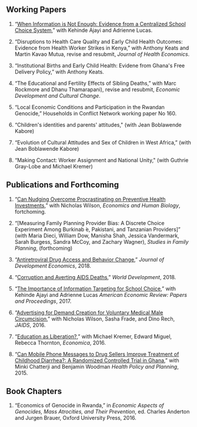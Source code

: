 ## Working Papers

1. “[When Information is Not Enough: Evidence from a Centralized School Choice System](/files/guiide.pdf),” with Kehinde Ajayi and Adrienne Lucas.

2. “Disruptions to Health Care Quality and Early Child Health Outcomes: Evidence from Health Worker Strikes in Kenya,” with Anthony Keats and Martin Kavao Mutua, revise and resubmit, *Journal of Health Economics*.

3. “Institutional Births and Early Child Health: Evidene from Ghana's Free Delivery Policy,” with Anthony Keats.

4. “The Educational and Fertility Effects of Sibling Deaths,” with Marc Rockmore and Dhanu Thamarapani), revise and resubmit, *Economic Development and Cultural Change*.

5. “Local Economic Conditions and Participation in the Rwandan Genocide,” Households in Conflict Network working paper No 160.

6. “Children's identities and parents' attitudes," (with Jean Boblawende Kabore)  

7. “Evolution of Cultural Attitudes and Sex of Children in West Africa,” (with Jean Boblawende Kabore)

8. “Making Contact: Worker Assignment and National Unity," (with Guthrie Gray-Lobe and Michael Kremer)

## Publications and Forthcoming

1. “[Can Nudging Overcome Procrastinating on Preventive Health Investments](/files/advertisingvmmc_preprint.pdf),” with Nicholas Wilson, *Economics and Human Biology*, fortchoming.

2. “[Measuring Family Planning Provider Bias: A Discrete Choice Experiment Among Burkinab ́e, Pakistani, and Tanzanian Providers]” (with Maria Dieci, William Dow, Manisha Shah, Jessica Vandermark, Sarah Burgess, Sandra McCoy, and Zachary Wagner), *Studies in Family Planning*, (forthcoming) 

3. “[Antiretroviral Drug Access and Behavior Change](/files/arv.pdf),” *Journal of Development Economics*, 2018.

4. “[Corruption and Averting AIDS Deaths](/files/corrup.pdf),” *World Development*, 2018.

5. “[The Importance of Information Targeting for School Choice](/files/guiideparents.pdf),” with Kehinde Ajayi and Adrienne Lucas *American Economic Review: Papers and Proceedings*, 2017.

6. “[Advertising for Demand Creation for Voluntary Medical Male Circumcision](/files/jaids.pdf),” with Nicholas Wilson, Sasha Frade, and Dino Rech, *JAIDS*, 2016.

7. “[Education as Liberation?](/files/edaslib.pdf),” with Michael Kremer, Edward Miguel, Rebecca Thornton, *Economica*, 2016.

8. “[Can Mobile Phone Messages to Drug Sellers Improve Treatment of Childhood Diarrhea?: A Randomized Controlled Trial in Ghana](/files/smsghana.pdf),” with Minki Chatterji and Benjamin Woodman *Health Policy and Planning*, 2015.

## Book Chapters

1. “Economics of Genocide in Rwanda,” in *Economic Aspects of Genocides, Mass Atrocities, and Their Prevention*, ed. Charles Anderton and Jurgen Brauer, Oxford University Press, 2016.

<!--
[![Analytics](https://ga-beacon.appspot.com/UA-78646709-2/starter-academic/readme?pixel)](https://github.com/igrigorik/ga-beacon)
-->
